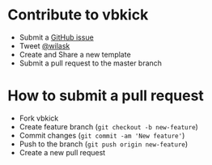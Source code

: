 # Contribute to vbkick

 - Submit a [GitHub issue](https://github.com/wilas/vbkick/issues)
 - Tweet [@wilask](https://twitter.com/wilask)
 - Create and Share a new template
 - Submit a pull request to the master branch

# How to submit a pull request

 - Fork vbkick
 - Create feature branch (```git checkout -b new-feature```)
 - Commit changes (```git commit -am 'New feature'```)
 - Push to the branch (```git push origin new-feature```)
 - Create a new pull request

